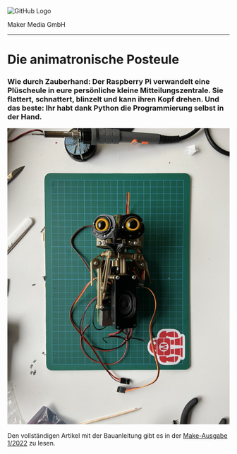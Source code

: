 ![GitHub Logo](http://www.heise.de/make/icons/make_logo.png)

Maker Media GmbH
*** 

# Die animatronische Posteule

### Wie durch Zauberhand: Der Raspberry Pi verwandelt eine Plüscheule in eure persönliche kleine Mitteilungszentrale. Sie flattert, schnattert, blinzelt und kann ihren Kopf drehen. Und das beste: Ihr habt dank Python die Programmierung selbst in der Hand. 



![Picture](https://github.com/MakeMagazinDE/Posteule/blob/main/posteule.png)

Den vollständigen Artikel mit der Bauanleitung gibt es in der [Make-Ausgabe 1/2022](https://www.heise.de/select/make/2022/1/2135511401796522217) zu lesen. 
